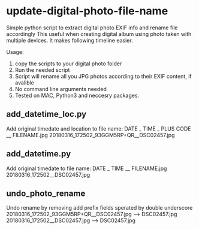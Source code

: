 # update-digital-photo-file-name
Simple python script to extract digital photo EXIF info and rename file accordingly
This useful when creating digital album using photo taken with multiple devices. It makes following timeline easier. 

Usage: 
1. copy the scripts to your digital photo folder 
2. Run the needed script
3. Script will rename all you JPG photos according to their EXIF content, if avalible 
4. No command line arguments needed
5. Tested on MAC, Python3 and neccesry packages.  

add_datetime_loc.py 
-------------------
Add original timedate and location to file name: 
DATE    _ TIME _ PLUS CODE __ FILENAME.jpg 
20180316_172502_93GGM5RP+QR__DSC02457.jpg

add_datetime.py 
---------------
Add original timedate to file name: 
DATE    _ TIME __ FILENAME.jpg 
20180316_172502__DSC02457.jpg

undo_photo_rename
-----------------
Undo rename by removing add prefix fields sperated by double underscore 
20180316_172502_93GGM5RP+QR__DSC02457.jpg --> DSC02457.jpg
20180316_172502__DSC02457.jpg --> DSC02457.jpg


